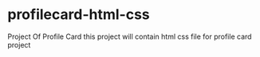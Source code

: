 # profilecard-html-css
Project Of Profile Card
this project will contain html css file for profile card project